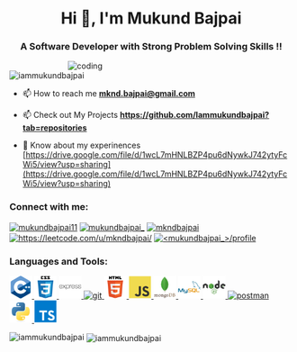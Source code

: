 <h1 align="center">Hi 👋, I'm Mukund Bajpai</h1>
<h3 align="center">A Software Developer with Strong Problem Solving Skills !!</h3>

<img align="right" alt="coding" width="400" src="https://user-images.githubusercontent.com/103874320/190897634-9dcd0991-8d76-4443-9f56-9da8a835327c.gif">

<p align="left"> <img src="https://komarev.com/ghpvc/?username=iammukundbajpai&label=Profile%20views&color=0e75b6&style=flat" alt="iammukundbajpai" /> </p>

- 📫 How to reach me **mknd.bajpai@gmail.com**
- 📫 Check out My Projects **https://github.com/Iammukundbajpai?tab=repositories**

- 📄 Know about my experinences [https://drive.google.com/file/d/1wcL7mHNLBZP4pu6dNywkJ742ytyFcWi5/view?usp=sharing](https://drive.google.com/file/d/1wcL7mHNLBZP4pu6dNywkJ742ytyFcWi5/view?usp=sharing)

<h3 align="left">Connect with me:</h3>
<p align="left">
<a href="https://linkedin.com/in/mukundbajpai11" target="blank"><img align="center" src="https://raw.githubusercontent.com/rahuldkjain/github-profile-readme-generator/master/src/images/icons/Social/linked-in-alt.svg" alt="mukundbajpai11" height="30" width="40" /></a>
<a href="https://instagram.com/mukundbajpai_" target="blank"><img align="center" src="https://raw.githubusercontent.com/rahuldkjain/github-profile-readme-generator/master/src/images/icons/Social/instagram.svg" alt="mukundbajpai_" height="30" width="40" /></a>
<a href="https://www.hackerrank.com/mkndbajpai" target="blank"><img align="center" src="https://raw.githubusercontent.com/rahuldkjain/github-profile-readme-generator/master/src/images/icons/Social/hackerrank.svg" alt="mkndbajpai" height="30" width="40" /></a>
<a href="https://leetcode.com/u/mkndbajpai/" target="blank"><img align="center" src="https://raw.githubusercontent.com/rahuldkjain/github-profile-readme-generator/master/src/images/icons/Social/leet-code.svg" alt="https://leetcode.com/u/mkndbajpai/" height="30" width="40" /></a>
<a href="https://auth.geeksforgeeks.org/mukundbajpai_/profile" target="blank"><img align="center" src="https://raw.githubusercontent.com/rahuldkjain/github-profile-readme-generator/master/src/images/icons/Social/geeks-for-geeks.svg" alt="<mukundbajpai_>/profile" height="30" width="40" /></a>
</p>

<h3 align="left">Languages and Tools:</h3>
<p align="left"> <a href="https://www.w3schools.com/cpp/" target="_blank" rel="noreferrer"> <img src="https://raw.githubusercontent.com/devicons/devicon/master/icons/cplusplus/cplusplus-original.svg" alt="cplusplus" width="40" height="40"/> </a> <a href="https://www.w3schools.com/css/" target="_blank" rel="noreferrer"> <img src="https://raw.githubusercontent.com/devicons/devicon/master/icons/css3/css3-original-wordmark.svg" alt="css3" width="40" height="40"/> </a> <a href="https://expressjs.com" target="_blank" rel="noreferrer"> <img src="https://raw.githubusercontent.com/devicons/devicon/master/icons/express/express-original-wordmark.svg" alt="express" width="40" height="40"/> </a> <a href="https://git-scm.com/" target="_blank" rel="noreferrer"> <img src="https://www.vectorlogo.zone/logos/git-scm/git-scm-icon.svg" alt="git" width="40" height="40"/> </a> <a href="https://www.w3.org/html/" target="_blank" rel="noreferrer"> <img src="https://raw.githubusercontent.com/devicons/devicon/master/icons/html5/html5-original-wordmark.svg" alt="html5" width="40" height="40"/> </a> <a href="https://developer.mozilla.org/en-US/docs/Web/JavaScript" target="_blank" rel="noreferrer"> <img src="https://raw.githubusercontent.com/devicons/devicon/master/icons/javascript/javascript-original.svg" alt="javascript" width="40" height="40"/> </a> <a href="https://www.mongodb.com/" target="_blank" rel="noreferrer"> <img src="https://raw.githubusercontent.com/devicons/devicon/master/icons/mongodb/mongodb-original-wordmark.svg" alt="mongodb" width="40" height="40"/> </a> <a href="https://www.mysql.com/" target="_blank" rel="noreferrer"> <img src="https://raw.githubusercontent.com/devicons/devicon/master/icons/mysql/mysql-original-wordmark.svg" alt="mysql" width="40" height="40"/> </a> <a href="https://nodejs.org" target="_blank" rel="noreferrer"> <img src="https://raw.githubusercontent.com/devicons/devicon/master/icons/nodejs/nodejs-original-wordmark.svg" alt="nodejs" width="40" height="40"/> </a> <a href="https://postman.com" target="_blank" rel="noreferrer"> <img src="https://www.vectorlogo.zone/logos/getpostman/getpostman-icon.svg" alt="postman" width="40" height="40"/> </a> <a href="https://www.python.org" target="_blank" rel="noreferrer"> <img src="https://raw.githubusercontent.com/devicons/devicon/master/icons/python/python-original.svg" alt="python" width="40" height="40"/> </a> <a href="https://www.typescriptlang.org/" target="_blank" rel="noreferrer"> <img src="https://raw.githubusercontent.com/devicons/devicon/master/icons/typescript/typescript-original.svg" alt="typescript" width="40" height="40"/> </a> </p>

<p><img align="left" src="https://github-readme-stats.vercel.app/api/top-langs?username=iammukundbajpai&show_icons=true&locale=en&layout=compact" alt="iammukundbajpai" /></p>

<p>&nbsp;<img align="center" src="https://github-readme-stats.vercel.app/api?username=iammukundbajpai&show_icons=true&locale=en" alt="iammukundbajpai" /></p>

